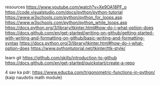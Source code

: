 resources
https://www.youtube.com/watch?v=Xe9OA18PF_o
https://code.visualstudio.com/docs/python/python-tutorial
https://www.w3schools.com/python/python_for_loops.asp
https://www.w3schools.com/python/python_while_loops.asp
https://docs.python.org/3/library/tkinter.html#how-do-i-what-option-does 
https://docs.github.com/en/get-started/writing-on-github/getting-started-with-writing-and-formatting-on-github/basic-writing-and-formatting-syntax
https://docs.python.org/3/library/tkinter.html#how-do-i-what-option-does
https://www.pythontutorial.net/tkinter/ttk-style/


learn git
https://github.com/skills/introduction-to-github
https://docs.github.com/en/get-started/quickstart/create-a-repo

4 sav ka pdr:
https://www.educba.com/trigonometric-functions-in-python/ (kaip naudotis math module)